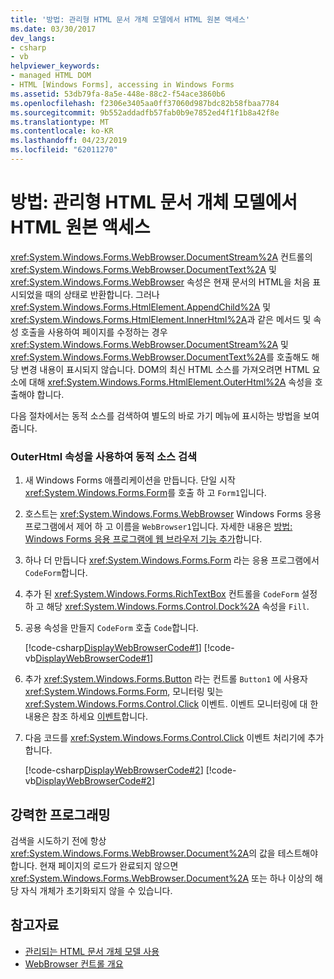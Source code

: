 ```yaml
---
title: '방법: 관리형 HTML 문서 개체 모델에서 HTML 원본 액세스'
ms.date: 03/30/2017
dev_langs:
- csharp
- vb
helpviewer_keywords:
- managed HTML DOM
- HTML [Windows Forms], accessing in Windows Forms
ms.assetid: 53db79fa-8a5e-448e-88c2-f54ace3860b6
ms.openlocfilehash: f2306e3405aa0ff37060d987bdc82b58fbaa7784
ms.sourcegitcommit: 9b552addadfb57fab0b9e7852ed4f1f1b8a42f8e
ms.translationtype: MT
ms.contentlocale: ko-KR
ms.lasthandoff: 04/23/2019
ms.locfileid: "62011270"
---
```

# <a name="how-to-access-the-html-source-in-the-managed-html-document-object-model"></a>방법: 관리형 HTML 문서 개체 모델에서 HTML 원본 액세스
<xref:System.Windows.Forms.WebBrowser.DocumentStream%2A> 컨트롤의 <xref:System.Windows.Forms.WebBrowser.DocumentText%2A> 및 <xref:System.Windows.Forms.WebBrowser> 속성은 현재 문서의 HTML을 처음 표시되었을 때의 상태로 반환합니다. 그러나 <xref:System.Windows.Forms.HtmlElement.AppendChild%2A> 및 <xref:System.Windows.Forms.HtmlElement.InnerHtml%2A>과 같은 메서드 및 속성 호출을 사용하여 페이지를 수정하는 경우 <xref:System.Windows.Forms.WebBrowser.DocumentStream%2A> 및 <xref:System.Windows.Forms.WebBrowser.DocumentText%2A>를 호출해도 해당 변경 내용이 표시되지 않습니다. DOM의 최신 HTML 소스를 가져오려면 HTML 요소에 대해 <xref:System.Windows.Forms.HtmlElement.OuterHtml%2A> 속성을 호출해야 합니다.  
  
 다음 절차에서는 동적 소스를 검색하여 별도의 바로 가기 메뉴에 표시하는 방법을 보여줍니다.  
  
### <a name="retrieving-the-dynamic-source-with-the-outerhtml-property"></a>OuterHtml 속성을 사용하여 동적 소스 검색  
  
1. 새 Windows Forms 애플리케이션을 만듭니다. 단일 시작 <xref:System.Windows.Forms.Form>를 호출 하 고 `Form1`입니다.  
  
2. 호스트는 <xref:System.Windows.Forms.WebBrowser> Windows Forms 응용 프로그램에서 제어 하 고 이름을 `WebBrowser1`입니다. 자세한 내용은 [방법: Windows Forms 응용 프로그램에 웹 브라우저 기능 추가](how-to-add-web-browser-capabilities-to-a-windows-forms-application.md)합니다.  
  
3. 하나 더 만듭니다 <xref:System.Windows.Forms.Form> 라는 응용 프로그램에서 `CodeForm`합니다.  
  
4. 추가 된 <xref:System.Windows.Forms.RichTextBox> 컨트롤을 `CodeForm` 설정 하 고 해당 <xref:System.Windows.Forms.Control.Dock%2A> 속성을 `Fill`.  
  
5. 공용 속성을 만들지 `CodeForm` 호출 `Code`합니다.  
  
     [!code-csharp[DisplayWebBrowserCode#1](~/samples/snippets/csharp/VS_Snippets_Winforms/DisplayWebBrowserCode/CS/CodeForm.cs#1)]
     [!code-vb[DisplayWebBrowserCode#1](~/samples/snippets/visualbasic/VS_Snippets_Winforms/DisplayWebBrowserCode/VB/CodeForm.vb#1)]  
  
6. 추가 <xref:System.Windows.Forms.Button> 라는 컨트롤 `Button1` 에 사용자 <xref:System.Windows.Forms.Form>, 모니터링 및는 <xref:System.Windows.Forms.Control.Click> 이벤트. 이벤트 모니터링에 대 한 내용은 참조 하세요 [이벤트](../../../standard/events/index.md)합니다.  
  
7. 다음 코드를 <xref:System.Windows.Forms.Control.Click> 이벤트 처리기에 추가합니다.  
  
     [!code-csharp[DisplayWebBrowserCode#2](~/samples/snippets/csharp/VS_Snippets_Winforms/DisplayWebBrowserCode/CS/Form1.cs#2)]
     [!code-vb[DisplayWebBrowserCode#2](~/samples/snippets/visualbasic/VS_Snippets_Winforms/DisplayWebBrowserCode/VB/Form1.vb#2)]  
  
## <a name="robust-programming"></a>강력한 프로그래밍  
 검색을 시도하기 전에 항상 <xref:System.Windows.Forms.WebBrowser.Document%2A>의 값을 테스트해야 합니다. 현재 페이지의 로드가 완료되지 않으면 <xref:System.Windows.Forms.WebBrowser.Document%2A> 또는 하나 이상의 해당 자식 개체가 초기화되지 않을 수 있습니다.  
  
## <a name="see-also"></a>참고자료

- [관리되는 HTML 문서 개체 모델 사용](using-the-managed-html-document-object-model.md)
- [WebBrowser 컨트롤 개요](webbrowser-control-overview.md)
